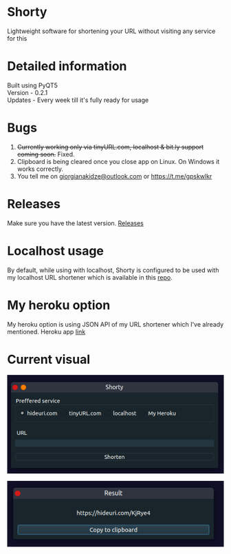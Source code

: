 # Shorty

Lightweight software for shortening your URL without visiting any service for this

# Detailed information 

Built using PyQT5    
Version - 0.2.1  
Updates - Every week till it's fully ready for usage

# Bugs 

1. <strike>Currently working only via tinyURL.com, localhost & bit.ly support coming soon.</strike> Fixed.
2. Clipboard is being cleared once you close app on Linux. On Windows it works correctly.
3. You tell me on giorgianakidze@outlook.com or https://t.me/gpskwlkr

# Releases

Make sure you have the latest version. [Releases](https://github.com/gpskwlkr/shorty/releases/)

# Localhost usage

By default, while using with localhost, Shorty is configured to be used with my localhost URL shortener which is available in this [repo](https://github.com/gpskwlkr/flask-url-shortener).

# My heroku option

My heroku option is using JSON API of my URL shortener which I've already mentioned. Heroku app [link](https://flaskshortener.herokuapp.com/)

# Current visual

![Screenshot](https://raw.githubusercontent.com/gpskwlkr/shorty/master/screenshots/shorty_0.2.png)


![Screenshot](https://raw.githubusercontent.com/gpskwlkr/shorty/master/screenshots/result.png)
